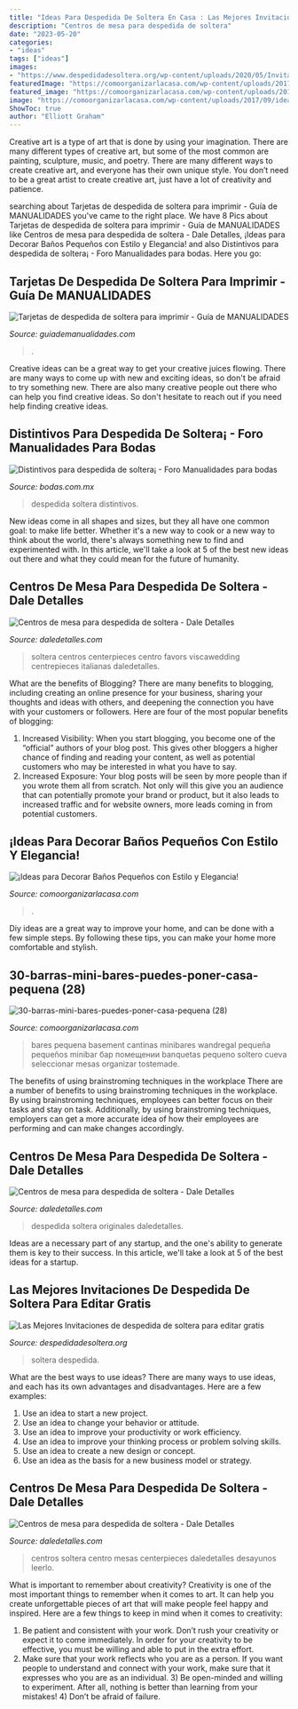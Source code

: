 ```yaml
---
title: "Ideas Para Despedida De Soltera En Casa : Las Mejores Invitaciones De Despedida De Soltera Para Editar Gratis"
description: "Centros de mesa para despedida de soltera"
date: "2023-05-20"
categories:
- "ideas"
tags: ["ideas"]
images:
- "https://www.despedidadesoltera.org/wp-content/uploads/2020/05/Invitaciones-de-despedida-de-soltera-5.jpg"
featuredImage: "https://comoorganizarlacasa.com/wp-content/uploads/2017/09/ideas-para-decorar-banos-pequenos-16.jpg"
featured_image: "https://comoorganizarlacasa.com/wp-content/uploads/2017/03/30-barras-mini-bares-puedes-poner-casa-pequena-28.jpg"
image: "https://comoorganizarlacasa.com/wp-content/uploads/2017/09/ideas-para-decorar-banos-pequenos-16.jpg"
ShowToc: true
author: "Elliott Graham"
---
```



Creative art is a type of art that is done by using your imagination. There are many different types of creative art, but some of the most common are painting, sculpture, music, and poetry. There are many different ways to create creative art, and everyone has their own unique style. You don’t need to be a great artist to create creative art, just have a lot of creativity and patience.

	

		
searching about Tarjetas de despedida de soltera para imprimir - Guía de MANUALIDADES you've came to the right place. We have 8 Pics about Tarjetas de despedida de soltera para imprimir - Guía de MANUALIDADES like Centros de mesa para despedida de soltera - Dale Detalles, ¡Ideas para Decorar Baños Pequeños con Estilo y Elegancia! and also Distintivos para despedida de soltera¡ - Foro Manualidades para bodas. Here you go:
		
    
## Tarjetas De Despedida De Soltera Para Imprimir - Guía De MANUALIDADES

<img loading=lazy src="https://www.guiademanualidades.com/wp-content/uploads/2011/02/Tarjetas-para-despedida-de-soltera-para-imprimir-17-214x300.jpg" onerror="this.onerror=null;this.src='https://tse1.mm.bing.net/th?id=OIP.HV-j3Hg2UWejTSfCsF2k4QHaKY&amp;pid=15.1';" alt="Tarjetas de despedida de soltera para imprimir - Guía de MANUALIDADES">

_Source: guiademanualidades.com_

>. 

	

Creative ideas can be a great way to get your creative juices flowing. There are many ways to come up with new and exciting ideas, so don't be afraid to try something new. There are also many creative people out there who can help you find creative ideas. So don't hesitate to reach out if you need help finding creative ideas.

    
## Distintivos Para Despedida De Soltera¡ - Foro Manualidades Para Bodas

<img loading=lazy src="https://cdn0.bodas.com.mx/usr/9/1/3/4/cfb_561762.jpg" onerror="this.onerror=null;this.src='https://tse2.mm.bing.net/th?id=OIP._bs9v-A4VbHjiSnZDD8EoQHaJ4&amp;pid=15.1';" alt="Distintivos para despedida de soltera¡ - Foro Manualidades para bodas">

_Source: bodas.com.mx_

>despedida soltera distintivos. 

	

New ideas come in all shapes and sizes, but they all have one common goal: to make life better. Whether it's a new way to cook or a new way to think about the world, there's always something new to find and experimented with. In this article, we'll take a look at 5 of the best new ideas out there and what they could mean for the future of humanity.

    
## Centros De Mesa Para Despedida De Soltera - Dale Detalles

<img loading=lazy src="https://i1.wp.com/www.daledetalles.com/wp-content/uploads/2016/07/centro-de-mesa-para-despedida-de-soltera23.jpg" onerror="this.onerror=null;this.src='https://tse3.mm.bing.net/th?id=OIP.hbxWt8X98od01pQN9I9hOwHaI1&amp;pid=15.1';" alt="Centros de mesa para despedida de soltera - Dale Detalles">

_Source: daledetalles.com_

>soltera centros centerpieces centro favors viscawedding centrepieces italianas daledetalles. 

	

What are the benefits of Blogging?
There are many benefits to blogging, including creating an online presence for your business, sharing your thoughts and ideas with others, and deepening the connection you have with your customers or followers. Here are four of the most popular benefits of blogging: 
1. Increased Visibility: When you start blogging, you become one of the “official” authors of your blog post. This gives other bloggers a higher chance of finding and reading your content, as well as potential customers who may be interested in what you have to say. 
2. Increased Exposure: Your blog posts will be seen by more people than if you wrote them all from scratch. Not only will this give you an audience that can potentially promote your brand or product, but it also leads to increased traffic and for website owners, more leads coming in from potential customers. 

    
## ¡Ideas Para Decorar Baños Pequeños Con Estilo Y Elegancia!

<img loading=lazy src="https://comoorganizarlacasa.com/wp-content/uploads/2017/09/ideas-para-decorar-banos-pequenos-16.jpg" onerror="this.onerror=null;this.src='https://tse2.mm.bing.net/th?id=OIP.xR3JLqVv0mSD__9_GElvQgHaJ4&amp;pid=15.1';" alt="¡Ideas para Decorar Baños Pequeños con Estilo y Elegancia!">

_Source: comoorganizarlacasa.com_

>. 

	

Diy ideas are a great way to improve your home, and can be done with a few simple steps. By following these tips, you can make your home more comfortable and stylish.

    
## 30-barras-mini-bares-puedes-poner-casa-pequena (28)

<img loading=lazy src="https://comoorganizarlacasa.com/wp-content/uploads/2017/03/30-barras-mini-bares-puedes-poner-casa-pequena-28.jpg" onerror="this.onerror=null;this.src='https://tse4.mm.bing.net/th?id=OIP.k0dPdIKVIcUxJPBaZzzh8gHaJ4&amp;pid=15.1';" alt="30-barras-mini-bares-puedes-poner-casa-pequena (28)">

_Source: comoorganizarlacasa.com_

>bares pequena basement cantinas minibares wandregal pequeña pequeños minibar бар помещении banquetas pequeno soltero cueva seleccionar mesas organizar tostemade. 

	

The benefits of using brainstroming techniques in the workplace
There are a number of benefits to using brainstroming techniques in the workplace. By using brainstroming techniques, employees can better focus on their tasks and stay on task. Additionally, by using brainstroming techniques, employers can get a more accurate idea of how their employees are performing and can make changes accordingly.

    
## Centros De Mesa Para Despedida De Soltera - Dale Detalles

<img loading=lazy src="https://i0.wp.com/www.daledetalles.com/wp-content/uploads/2016/07/centro-de-mesa-para-despedida-de-soltera14.jpg" onerror="this.onerror=null;this.src='https://tse1.mm.bing.net/th?id=OIP.DKXl-O1reZTGaluwzKGEzAHaJ4&amp;pid=15.1';" alt="Centros de mesa para despedida de soltera - Dale Detalles">

_Source: daledetalles.com_

>despedida soltera originales daledetalles. 

	

Ideas are a necessary part of any startup, and the one's ability to generate them is key to their success. In this article, we'll take a look at 5 of the best ideas for a startup.

    
## Las Mejores Invitaciones De Despedida De Soltera Para Editar Gratis

<img loading=lazy src="https://www.despedidadesoltera.org/wp-content/uploads/2020/05/Invitaciones-de-despedida-de-soltera-5.jpg" onerror="this.onerror=null;this.src='https://tse1.mm.bing.net/th?id=OIP.fN6i47cIDxwNKSU-SvWI3gHaKW&amp;pid=15.1';" alt="Las Mejores Invitaciones de despedida de soltera para editar gratis">

_Source: despedidadesoltera.org_

>soltera despedida. 

	

What are the best ways to use ideas?
There are many ways to use ideas, and each has its own advantages and disadvantages. Here are a few examples: 
1. Use an idea to start a new project. 
2. Use an idea to change your behavior or attitude. 
3. Use an idea to improve your productivity or work efficiency. 
4. Use an idea to improve your thinking process or problem solving skills. 
5. Use an idea to create a new design or concept. 
6. Use an idea as the basis for a new business model or strategy.

    
## Centros De Mesa Para Despedida De Soltera - Dale Detalles

<img loading=lazy src="https://i0.wp.com/www.daledetalles.com/wp-content/uploads/2016/07/centro-de-mesa-para-despedida-de-soltera9.jpg?resize=501%2C701" onerror="this.onerror=null;this.src='https://tse2.mm.bing.net/th?id=OIP.rGqfoc53Mkt1gO24tqRRFAHaKX&amp;pid=15.1';" alt="Centros de mesa para despedida de soltera - Dale Detalles">

_Source: daledetalles.com_

>centros soltera centro mesas centerpieces daledetalles desayunos leerlo. 

	

What is important to remember about creativity?
Creativity is one of the most important things to remember when it comes to art. It can help you create unforgettable pieces of art that will make people feel happy and inspired. Here are a few things to keep in mind when it comes to creativity: 
1) Be patient and consistent with your work. Don’t rush your creativity or expect it to come immediately. In order for your creativity to be effective, you must be willing and able to put in the extra effort. 
2) Make sure that your work reflects who you are as a person. If you want people to understand and connect with your work, make sure that it expresses who you are as an individual. 3) Be open-minded and willing to experiment. After all, nothing is better than learning from your mistakes! 4) Don’t be afraid of failure.

